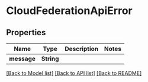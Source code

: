 # CloudFederationApiError

## Properties

Name | Type | Description | Notes
------------ | ------------- | ------------- | -------------
**message** | **String** |  | 

[[Back to Model list]](../README.md#documentation-for-models) [[Back to API list]](../README.md#documentation-for-api-endpoints) [[Back to README]](../README.md)


